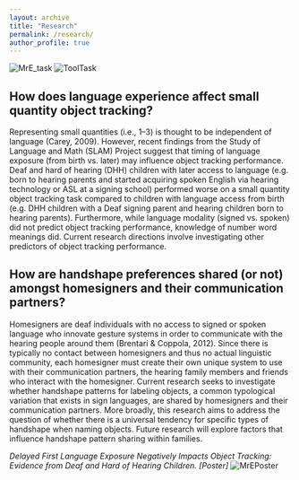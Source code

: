 ```yaml
---
layout: archive
title: "Research"
permalink: /research/
author_profile: true
---
```


![MrE_task](https://user-images.githubusercontent.com/56047880/110193227-deeb6280-7e00-11eb-846c-7fa56d7891b8.png)
![ToolTask](https://user-images.githubusercontent.com/56047880/110193232-e448ad00-7e00-11eb-9c99-98851386ea14.png)


## How does language experience affect small quantity object tracking?
Representing small quantities (i.e., 1–3) is thought to be independent of language (Carey, 2009). However, recent findings from  the Study of Language and Math (SLAM) Project suggest that timing of language exposure (from birth vs. later) may influence object tracking performance. Deaf and hard of hearing (DHH) children with later access to language (e.g. born to hearing parents and started acquiring spoken English via hearing technology or ASL at a signing school) performed worse on a small quantity object tracking task compared to children with language access from birth (e.g. DHH children with a Deaf signing parent and hearing children born to hearing parents). Furthermore, while language modality (signed vs. spoken) did not predict object tracking performance, knowledge of number word meanings did. Current research directions involve investigating other predictors of object tracking performance.

## How are handshape preferences shared (or not) amongst homesigners and their communication partners?
Homesigners are deaf individuals with no access to signed or spoken language who innovate gesture systems in order to communicate with the hearing people around them (Brentari & Coppola, 2012). Since there is typically no contact between homesigners and thus no actual linguistic community, each homesigner must create their own unique system to use with their communication partners, the hearing family members and friends who interact with the homesigner.  Current research seeks to investigate whether handshape patterns for labeling objects, a common typological variation that exists in sign languages, are shared by homesigners and their communication partners. More broadly, this research aims to address the question of whether there is a universal tendency for specific types of handshape when naming objects. Future research will explore factors that influence handshape pattern sharing within families.


<i>Delayed First Language Exposure Negatively Impacts Object Tracking: Evidence from Deaf and Hard of Hearing Children. [Poster]</i>
![MrEPoster](https://user-images.githubusercontent.com/56047880/110192759-215f7000-7dfe-11eb-9379-2260b9d9a27f.gif)
